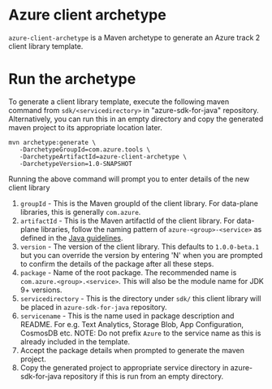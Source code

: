 # Azure client archetype

`azure-client-archetype` is a Maven archetype to generate an Azure track 2 client library template.

# Run the archetype

To generate a client library template, execute the following maven command from `sdk/<servicedirectory>` in
"azure-sdk-for-java" repository. Alternatively, you can run this in an empty directory and copy the generated maven
project to its appropriate location later.

```shell
mvn archetype:generate \
   -DarchetypeGroupId=com.azure.tools \
   -DarchetypeArtifactId=azure-client-archetype \
   -DarchetypeVersion=1.0-SNAPSHOT
```

Running the above command will prompt you to enter details of the new client library

1. `groupId` - This is the Maven groupId of the client library. For data-plane libraries, this is generally `com.azure`.
2. `artifactId` - This is the Maven artifactId of the client library. For data-plane libraries, follow the naming
   pattern of `azure-<group>-<service>` as defined in
   the [Java guidelines](https://azure.github.io/azure-sdk/java_introduction.html#namespaces).
3. `version` - The version of the client library. This defaults to `1.0.0-beta.1` but you can override the version by
   entering 'N' when you are prompted to confirm the details of the package after all these steps.
4. `package` - Name of the root package. The recommended name is `com.azure.<group>.<service>`. This will also be the
   module name for JDK 9+ versions.
5. `servicedirectory` - This is the directory under `sdk/` this client library will be placed in
   `azure-sdk-for-java` repository.
6. `servicename` - This is the name used in package description and README. For e.g. Text Analytics, Storage Blob, App
   Configuration, CosmosDB etc. NOTE: Do not prefix `Azure` to the service name as this is already included in the
   template.
7. Accept the package details when prompted to generate the maven project.
8. Copy the generated project to appropriate service directory in azure-sdk-for-java repository if this is run from 
   an empty directory.

